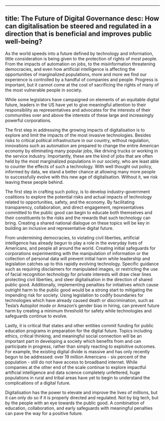 
---
title: The Future of Digital Governance
desc: How can digitalisation be steered and regulated in a direction that is beneficial and improves public well-being? 
---

As the world speeds into a future defined by technology and information, little consideration is being given to the protection of rights of most people. From the impacts of automation on jobs, to the misinformation threatening democracies, and even how artificial intelligence is affecting the opportunities of marginalized populations, more and more we find our experience is controlled by a handful of companies and people. Progress is important, but it cannot come at the cost of sacrificing the rights of many of the most vulnerable people in society.
 
While some legislators have campaigned on elements of an equitable digital future, leaders in the US have yet to give meaningful attention to their responsibility as representatives and advocates for the interests of their communities over and above the interests of these large and increasingly powerful corporations.
 
The first step in addressing the growing impacts of digitalisation is to explore and limit the impacts of the most invasive technologies. Besides risks to critical political infrastructure in our country, without regulation, innovations such as automation are prepared to change the entire American economy by eliminating many popular jobs, like driving trucks or working in the service industry. Importantly, these are the kind of jobs that are often held by the most marginalized populations in our society, who are least able to counter the effects of such a technology. With well thought out policy, informed by data, we stand a better chance at allowing many more people to successfully evolve with this new age of digitalisation. Without it, we risk leaving these people behind.
 
The first step in crafting such policy, is to develop industry-government coalitions to explore the potential risks and actual impacts of technology related to opportunities, safety, and the economy. By facilitating transparency, collaboration, and direct engagement, representatives committed to the public good can begin to educate both themselves and their constituents to the risks and the rewards that such technology can bring. Creating a shared national dialogue on these topics will be key in building an inclusive and representative digital future.
 
From undermining democracies, to violating civil liberties, artificial intelligence has already begun to play a role in the everyday lives of Americans, and people all around the world. Creating initial safeguards for corporations experimenting with the manipulation of information or the collection of personal data will prevent initial harm while leadership and legislation catches up to this rapidly evolving technology. Specific guidance such as requiring disclaimers for manipulated images, or restricting the use of facial recognition technology for private interests will draw clear lines protecting civil liberties, and steer digitalisation in the direction of shared public good. 
Additionally, implementing penalties for initiatives which cause outright harm to the public good would be a strong start to mitigating the impending risk for society. Using legislation to codify boundaries for technologies which have already caused death or discrimination, such as Tesla’s Autopilot mode or Amazon’s gender bias in hiring, can prevent future harm by creating a minimum threshold for safety while technologies and safeguards continue to evolve.
 
Lastly, it is critical that states and other entities commit funding for public education programs in preparation for the digital future.  Topics including ethics, critical thinking, and meaningful social connection will be an important part in developing a society which benefits from and can participate in progress, rather than simply reacting to exploitive outcomes. For example, the existing digital divide is massive and has only recently begun to be addressed: over 19 million Americans - six percent of the population - still do not have access to broadband internet. While companies at the other end of the scale continue to explore impactful artificial intelligence and data science completely unfettered, huge populations in rural and tribal areas have yet to begin to understand the complications of a digital future.
 
Digitalisation has the power to elevate and improve the lives of millions, but it can only do so if it is properly directed and regulated. Not by big tech, but by the people with an eye towards the public good. A combination of education, collaboration, and early safeguards with meaningful penalties can pave the way for a positive future.
